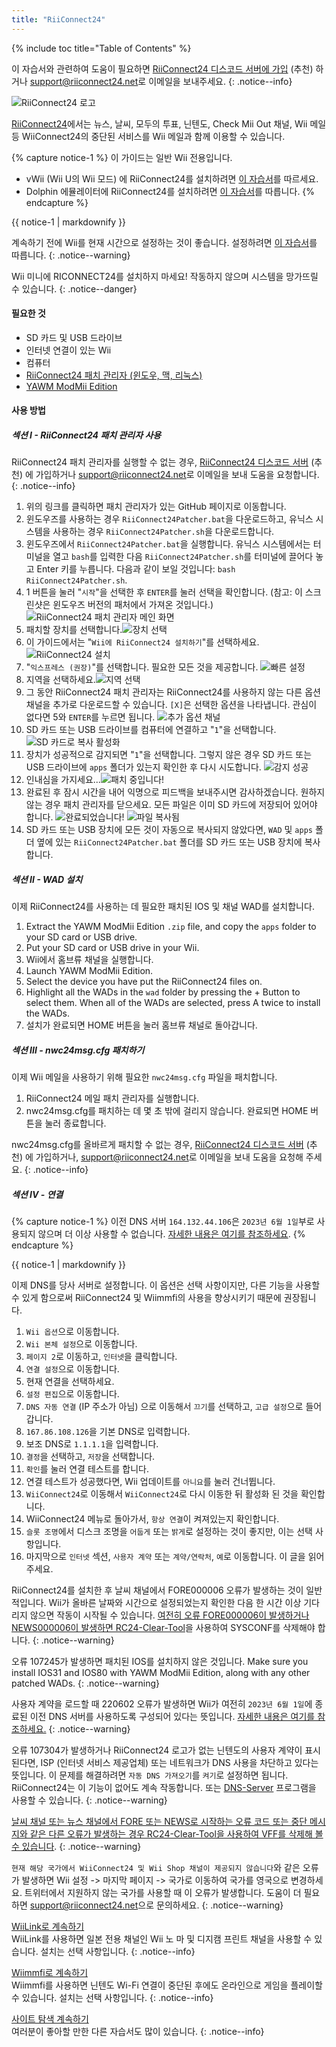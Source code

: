 ```yaml
---
title: "RiiConnect24"
---
```


{% include toc title="Table of Contents" %}

이 자습서와 관련하여 도움이 필요하면 [RiiConnect24 디스코드 서버에 가입](https://discord.gg/rc24) (추천) 하거나 [support@riiconnect24.net](mailto:support@riiconnect24.net)로 이메일을 보내주세요.
{: .notice--info}

![RiiConnect24 로고](/images/WiiRC24Logo.jpg)

[RiiConnect24](https://rc24.xyz/)에서는 뉴스, 날씨, 모두의 투표, 닌텐도, Check Mii Out 채널, Wii 메일 등 WiiConnect24의 중단된 서비스를 Wii 메일과 함께 이용할 수 있습니다.

{% capture notice-1 %}
이 가이드는 일반 Wii 전용입니다.

- vWii (Wii U의 Wii 모드) 에 RiiConnect24를 설치하려면 [이 자습서](riiconnect24-vwii)를 따르세요.
- Dolphin 에뮬레이터에 RiiConnect24를 설치하려면 [이 자습서](riiconnect24-dolphin)를 따릅니다.
  {% endcapture %}

<div class="notice--warning">{{ notice-1 | markdownify }}</div>

계속하기 전에 Wii를 현재 시간으로 설정하는 것이 좋습니다. 설정하려면 [이 자습서](rtc)를 따릅니다.
{: .notice--warning}

Wii 미니에 RICONNECT24를 설치하지 마세요! 작동하지 않으며 시스템을 망가뜨릴 수 있습니다.
{: .notice--danger}

#### 필요한 것

- SD 카드 및 USB 드라이브
- 인터넷 연결이 있는 Wii
- 컴퓨터
- [RiiConnect24 패치 관리자 (윈도우, 맥, 리눅스)](https://github.com/RiiConnect24/RiiConnect24-Patcher/releases)
- [YAWM ModMii Edition](https://oscwii.org/library/app/yawmme)

#### 사용 방법

##### 섹션 I - RiiConnect24 패치 관리자 사용

RiiConnect24 패치 관리자를 실행할 수 없는 경우, [RiiConnect24 디스코드 서버](https://discord.gg/rc24) (추천) 에 가입하거나 [support@riiconnect24.net](mailto:support@riiconnect24.net)로 이메일을 보내 도움을 요청합니다.
{: .notice--info}

1. 위의 링크를 클릭하면 패치 관리자가 있는 GitHub 페이지로 이동합니다.
2. 윈도우즈를 사용하는 경우 `RiiConnect24Patcher.bat`을 다운로드하고, 유닉스 시스템을 사용하는 경우 `RiiConnect24Patcher.sh`을 다운로드합니다.
3. 윈도우즈에서 `RiiConnect24Patcher.bat`을 실행합니다. 유닉스 시스템에서는 터미널을 열고 `bash`를 입력한 다음 `RiiConnect24Patcher.sh`를 터미널에 끌어다 놓고 Enter 키를 누릅니다. 다음과 같이 보일 것입니다: `bash RiiConnect24Patcher.sh`.
4. 1 버튼을 눌러 "`시작`"을 선택한 후 `ENTER`를 눌러 선택을 확인합니다. (참고: 이 스크린샷은 윈도우즈 버전의 패처에서 가져온 것입니다.) ![RiiConnect24 패치 관리자 메인 화면](/images/RC24_Patcher/1.JPG)
5. 패치할 장치를 선택합니다.![장치 선택](/images/RC24_Patcher/2.JPG)
6. 이 가이드에서는 "`Wii에 RiiConnect24 설치하기`"를 선택하세요. ![RiiConnect24 설치](/images/RC24_Patcher/3.JPG)
7. "`익스프레스 (권장)`"를 선택합니다. 필요한 모든 것을 제공합니다. ![빠른 설정](/images/RC24_Patcher/4.JPG)
8. 지역을 선택하세요.![지역 선택](/images/RC24_Patcher/5.JPG)
9. 그 동안 RiiConnect24 패치 관리자는 RiiConnect24를 사용하지 않는 다른 옵션 채널을 추가로 다운로드할 수 있습니다. `[X]`은 선택한 옵션을 나타냅니다. 관심이 없다면 5와 `ENTER`를 누르면 됩니다. ![추가 옵션 채널](/images/RC24_Patcher/6.JPG)
10. SD 카드 또는 USB 드라이브를 컴퓨터에 연결하고 "`1`"을 선택합니다. ![SD 카드로 복사 활성화](/images/RC24_Patcher/7.JPG)
11. 장치가 성공적으로 감지되면 "`1`"을 선택합니다. 그렇지 않은 경우 SD 카드 또는 USB 드라이브에 `apps` 폴더가 있는지 확인한 후 다시 시도합니다. ![감지 성공](/images/RC24_Patcher/8.JPG)
12. 인내심을 가지세요...![패치 중입니다!](/images/RC24_Patcher/9.JPG)
13. 완료된 후 잠시 시간을 내어 익명으로 피드백을 보내주시면 감사하겠습니다. 원하지 않는 경우 패치 관리자를 닫으세요. 모든 파일은 이미 SD 카드에 저장되어 있어야 합니다. ![완료되었습니다!](/images/RC24_Patcher/10.JPG) ![파일 복사됨](/images/RC24_Patcher/11.PNG)
14. SD 카드 또는 USB 장치에 모든 것이 자동으로 복사되지 않았다면, `WAD` 및 `apps` 폴더 옆에 있는 `RiiConnect24Patcher.bat` 폴더를 SD 카드 또는 USB 장치에 복사합니다.

##### 섹션 II - WAD 설치

이제 RiiConnect24를 사용하는 데 필요한 패치된 IOS 및 채널 WAD를 설치합니다.

1. Extract the YAWM ModMii Edition `.zip` file, and copy the `apps` folder to your SD card or USB drive.
1. Put your SD card or USB drive in your Wii.
1. Wii에서 홈브류 채널을 실행합니다.
1. Launch YAWM ModMii Edition.
1. Select the device you have put the RiiConnect24 files on.
1. Highlight all the WADs in the `wad` folder by pressing the + Button to select them. When all of the WADs are selected, press A twice to install the WADs.
1. 설치가 완료되면 HOME 버튼을 눌러 홈브류 채널로 돌아갑니다.

##### 섹션 III - nwc24msg.cfg 패치하기

이제 Wii 메일을 사용하기 위해 필요한 `nwc24msg.cfg` 파일을 패치합니다.

1. RiiConnect24 메일 패치 관리자를 실행합니다.
2. nwc24msg.cfg를 패치하는 데 몇 초 밖에 걸리지 않습니다. 완료되면 HOME 버튼을 눌러 종료합니다.

nwc24msg.cfg를 올바르게 패치할 수 없는 경우, [RiiConnect24 디스코드 서버](https://discord.gg/rc24) (추천) 에 가입하거나, [support@riiconnect24.net](mailto:support@riiconnect24.net)로 이메일을 보내 도움을 요청해 주세요.
{: .notice--info}

##### 섹션 IV - 연결

{% capture notice-1 %}
이전 DNS 서버 `164.132.44.106`은 `2023년 6월 1일`부로 사용되지 않으며 더 이상 사용할 수 없습니다. [자세한 내용은 여기를 참조하세요](riiconnect24-dns-update).
{% endcapture %}

<div class="notice--warning">{{ notice-1 | markdownify }}</div>

이제 DNS를 당사 서버로 설정합니다. 이 옵션은 선택 사항이지만, 다른 기능을 사용할 수 있게 함으로써 RiiConnect24 및 Wiimmfi의 사용을 향상시키기 때문에 권장됩니다.

1. `Wii 옵션`으로 이동합니다.
2. `Wii 본체 설정`으로 이동합니다.
3. `페이지 2`로 이동하고, `인터넷`을 클릭합니다.
4. `연결 설정`으로 이동합니다.
5. 현재 연결을 선택하세요.
6. `설정 편집`으로 이동합니다.
7. `DNS 자동 연결` (IP 주소가 아님) 으로 이동해서 `끄기`를 선택하고, `고급 설정`으로 들어갑니다.
8. `167.86.108.126`을 기본 DNS로 입력합니다.
9. 보조 DNS로 `1.1.1.1`을 입력합니다.
10. `결정`을 선택하고, `저장`을 선택합니다.
11. `확인`를 눌러 연결 테스트를 합니다.
12. 연결 테스트가 성공했다면, Wii 업데이트를 `아니요`를 눌러 건너뜁니다.
13. `WiiConnect24`로 이동해서 `WiiConnect24`로 다시 이동한 뒤 활성화 된 것을 확인합니다.
14. WiiConnect24 메뉴로 돌아가서, `항상 연결`이 켜져있는지 확인합니다.
15. `슬롯 조명`에서 디스크 조명을 `어둡게` 또는 `밝게`로 설정하는 것이 좋지만, 이는 선택 사항입니다.
16. 마지막으로 `인터넷` 섹션, `사용자 계약` 또는 `계약/연락처`, `예`로 이동합니다. 이 글을 읽어주세요.

RiiConnect24를 설치한 후 날씨 채널에서 FORE000006 오류가 발생하는 것이 일반적입니다. Wii가 올바른 날짜와 시간으로 설정되었는지 확인한 다음 한 시간 이상 기다리지 않으면 작동이 시작될 수 있습니다. [여전히 오류 FORE000006이 발생하거나 NEWS000006이 발생하면 RC24-Clear-Tool](deleting-vffs)을 사용하여 SYSCONF를 삭제해야 합니다.
{: .notice--warning}

오류 107245가 발생하면 패치된 IOS를 설치하지 않은 것입니다. Make sure you install IOS31 and IOS80 with YAWM ModMii Edition, along with any other patched WADs.
{: .notice--warning}

사용자 계약을 로드할 때 220602 오류가 발생하면 Wii가 여전히 `2023년 6월 1일`에 종료된 이전 DNS 서버를 사용하도록 구성되어 있다는 뜻입니다. [자세한 내용은 여기를 참조하세요.](riiconnect24-dns-update)
{: .notice--warning}

오류 107304가 발생하거나 RiiConnect24 로고가 없는 닌텐도의 사용자 계약이 표시된다면, ISP (인터넷 서비스 제공업체) 또는 네트워크가 DNS 사용을 차단하고 있다는 뜻입니다. 이 문제를 해결하려면 `자동 DNS 가져오기`를 `켜기`로 설정하면 됩니다. RiiConnect24는 이 기능이 없어도 계속 작동합니다. 또는 [DNS-Server](https://github.com/RiiConnect24/DNS-Server/releases/latest) 프로그램을 사용할 수 있습니다.
{: .notice--warning}

[날씨 채널 또는 뉴스 채널에서 FORE 또는 NEWS로 시작하는 오류 코드 또는 중단 메시지와 같은 다른 오류가 발생하는 경우 RC24-Clear-Tool을 사용하여 VFF를 삭제해 볼 수 있습니다](deleting-vffs).
{: .notice--warning}

`현재 해당 국가에서 WiiConnect24 및 Wii Shop 채널이 제공되지 않습니다`와 같은 오류가 발생하면 Wii 설정 -> 마지막 페이지 -> 국가로 이동하여 국가를 영국으로 변경하세요. 트위터에서 지원하지 않는 국가를 사용할 때 이 오류가 발생합니다. 도움이 더 필요하면 [support@riiconnect24.net](mailto:support@riiconnect24.net)으로 문의하세요.
{: .notice--warning}

[WiiLink로 계속하기](wiilink)<br> WiiLink를 사용하면 일본 전용 채널인 Wii 노 마 및 디지캠 프린트 채널을 사용할 수 있습니다. 설치는 선택 사항입니다.
{: .notice--info}

[Wiimmfi로 계속하기](wiimmfi)<br> Wiimmfi를 사용하면 닌텐도 Wi-Fi 연결이 중단된 후에도 온라인으로 게임을 플레이할 수 있습니다. 설치는 선택 사항입니다.
{: .notice--info}

[사이트 탐색 계속하기](site-navigation)<br> 여러분이 좋아할 만한 다른 자습서도 많이 있습니다.
{: .notice--info}
